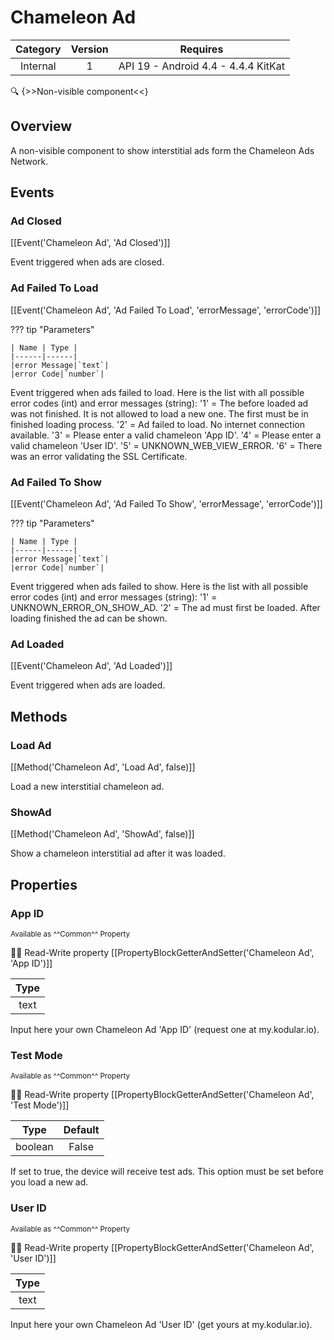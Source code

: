# Chameleon Ad

| Category | Version | Requires |
|:--------:|:-------:|:--------:|
|Internal|1|API 19 - Android 4.4 - 4.4.4 KitKat|

:mag: {>>Non-visible component<<}

## Overview

A non-visible component to show interstitial ads form the Chameleon Ads Network.

## Events

### Ad Closed

[[Event('Chameleon Ad', 'Ad Closed')]]

Event triggered when ads are closed.

### Ad Failed To Load

[[Event('Chameleon Ad', 'Ad Failed To Load', 'errorMessage', 'errorCode')]]

??? tip "Parameters"

    | Name | Type |
    |------|------|
    |error Message|`text`|
    |error Code|`number`|


Event triggered when ads failed to load. Here is the list with all possible error codes (int) and error messages (string): '1' = The before loaded ad was not finished. It is not allowed to load a new one. The first must be in finished loading process. '2' = Ad failed to load. No internet connection available. '3' = Please enter a valid chameleon 'App ID'. '4' = Please enter a valid chameleon 'User ID'. '5' = UNKNOWN_WEB_VIEW_ERROR. '6' = There was an error validating the SSL Certificate.

### Ad Failed To Show

[[Event('Chameleon Ad', 'Ad Failed To Show', 'errorMessage', 'errorCode')]]

??? tip "Parameters"

    | Name | Type |
    |------|------|
    |error Message|`text`|
    |error Code|`number`|


Event triggered when ads failed to show. Here is the list with all possible error codes (int) and error messages (string): '1' = UNKNOWN_ERROR_ON_SHOW_AD. '2' = The ad must first be loaded. After loading finished the ad can be shown.

### Ad Loaded

[[Event('Chameleon Ad', 'Ad Loaded')]]

Event triggered when ads are loaded.

## Methods

### Load Ad

[[Method('Chameleon Ad', 'Load Ad', false)]]

Load a new interstitial chameleon ad.

### ShowAd

[[Method('Chameleon Ad', 'ShowAd', false)]]

Show a chameleon interstitial ad after it was loaded.

## Properties

### App ID

<small>Available as ^^Common^^ Property</small>

:eyes::pencil: Read-Write property
[[PropertyBlockGetterAndSetter('Chameleon Ad', 'App ID')]]

| Type |
|:----:|
|text|

Input here your own Chameleon Ad 'App ID' (request one at my.kodular.io).

### Test Mode

<small>Available as ^^Common^^ Property</small>

:eyes::pencil: Read-Write property
[[PropertyBlockGetterAndSetter('Chameleon Ad', 'Test Mode')]]

| Type | Default |
|:----:|:-------:|
|boolean|False|

If set to true, the device will receive test ads. This option must be set before you load a new ad.

### User ID

<small>Available as ^^Common^^ Property</small>

:eyes::pencil: Read-Write property
[[PropertyBlockGetterAndSetter('Chameleon Ad', 'User ID')]]

| Type |
|:----:|
|text|

Input here your own Chameleon Ad 'User ID' (get yours at my.kodular.io).